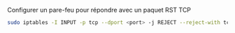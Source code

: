 Configurer un pare-feu pour répondre avec un paquet RST TCP

```sh
sudo iptables -I INPUT -p tcp --dport <port> -j REJECT --reject-with tcp-reset
```

